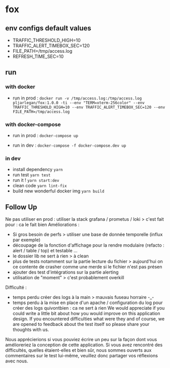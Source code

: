 # fox


## env configs default values
- TRAFFIC_THRESHOLD_HIGH=10  
- TRAFFIC_ALERT_TIMEBOX_SEC=120  
- FILE_PATH=/tmp/access.log  
- REFRESH_TIME_SEC=10  

## run
### with docker
- run in prod : 
`docker run -v /tmp/access.log:/tmp/access.log pljarlegan/fox:1.0.0 -ti --env "TERM=xterm-256color" --env TRAFFIC_THRESHOLD_HIGH=10 --env TRAFFIC_ALERT_TIMEBOX_SEC=120 --env FILE_PATH=/tmp/access.log `

### with docker-compose
-  run in prod : 
`docker-compose up`

-  run in dev : 
`docker-compose -f docker-compose.dev up`

### in dev
- install dependency `yarn`  
- run test `yarn test`  
- run it ! `yarn start:dev`  
- clean code `yarn lint-fix`  
- build new wonderful docker img `yarn build`  

## Follow Up
Ne pas utiliser en prod : utiliser la stack grafana / prometus / loki > c'est fait pour : ca le fait bien
Améliorations : 
- Si gros besoin de perfs > utiliser une base de donnée temporelle (influx par exemple)
- découpage de la fonction d'affichage pour la rendre modulaire (refacto : alert / table / top) et testable ...
- le dossier lib ne sert à rien > à clean
- plus de tests notamment sur la partie lecture du fichier > aujourd'hui on ce contente de crasher comme une merde si le fichier n'est pas présen
- ajouter des test d'intégrations sur la partie alerting
- utilisation de "moment" > c'est probablement overkill

Difficulté : 
- temps perdu créer des logs à la main > mauvais fuseau horraire -_-
- temps perdu à la mise en place d'un apache / configuration du log pour créer des logs quivontbien : ca ne sert à rien 
We would appreciate if you could write a little bit about how you would improve on this
application design. If you encountered difficulties what were they and of course, we are
opened to feedback about the test itself so please share your thoughts with us.

Nous apprécierions si vous pouviez écrire un peu sur la façon dont vous amélioreriez la conception de cette application. 
Si vous avez rencontré des difficultés, quelles étaient-elles et bien sûr,
 nous sommes ouverts aux commentaires sur le test lui-même, veuillez donc partager vos réflexions avec nous.

